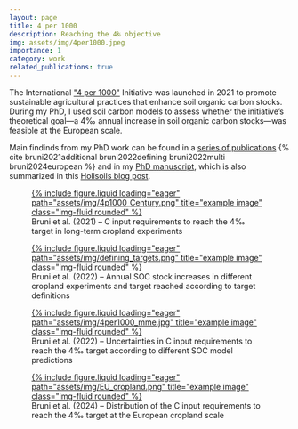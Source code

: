 ```yaml
---
layout: page
title: 4 per 1000
description: Reaching the 4‰ objective
img: assets/img/4per1000.jpeg
importance: 1
category: work
related_publications: true
---
```


The International <a href="https://4p1000.org/?lang=en">"4 per 1000"</a> Initiative was launched in 2021 to promote sustainable agricultural practices that enhance soil organic carbon stocks. During my PhD, I used soil carbon models to assess whether the initiative’s theoretical goal—a 4‰ annual increase in soil organic carbon stocks—was feasible at the European scale.

Main findinds from my PhD work can be found in a [series of publications](#image-gallery) {% cite bruni2021additional bruni2022defining bruni2022multi  bruni2024european %} and in my <a href="https://pastel.hal.science/tel-03650802/">PhD manuscript</a>, which is also summarized in this <a href="https://holisoils.eu/is-it-feasible-to-increase-soil-carbon-stocks-by-4-per-1000-per-year/">Holisoils blog post</a>.


<div id="image-gallery" class="row">
    <div class="col-lg-6 col-md-6 col-sm-12 mt-3">
        <figure>
            <a href="https://doi.org/10.5194/bg-18-3981-2021" target="_blank">
                <div class="ratio ratio-4x3">
                    {% include figure.liquid loading="eager" path="assets/img/4p1000_Century.png" title="example image" class="img-fluid rounded" %}
                </div>
            </a>
        <figcaption class="text-center mt-2">Bruni et al. (2021) – C input requirements to reach the 4‰ target in long-term cropland experiments</figcaption>
        </figure>
    </div> 
    <div class="col-lg-6 col-md-6 col-sm-12 mt-3">
        <figure>
            <a href="https://doi.org/10.3389/fenvs.2022.824724" target="_blank">
                <div class="ratio ratio-4x3">
                {% include figure.liquid loading="eager" path="assets/img/defining_targets.png" title="example image" class="img-fluid rounded" %}
                </div>
            </a>
        <figcaption class="text-center mt-2">Bruni et al. (2022) – Annual SOC stock increases in different cropland experiments and target reached according to target definitions</figcaption>
        </figure>
    </div>
    <div class="col-lg-6 col-md-6 col-sm-12 mt-3">
        <figure>
            <a href="https://doi.org/10.1111/ejss.13330" target="_blank">
                <div class="ratio ratio-4x3">
                    {% include figure.liquid loading="eager" path="assets/img/4per1000_mme.jpg" title="example image" class="img-fluid rounded" %}
                </div>
            </a>
            <figcaption class="text-center mt-2">Bruni et al. (2022) – Uncertainties in C input requirements to reach the 4‰ target according to different SOC model predictions</figcaption>
        </figure>
    </div>
    <div class="col-lg-6 col-md-6 col-sm-12 mt-3">
        <figure>
            <a href="https://doi.org/10.1016/j.scitotenv.2024.176525" target="_blank">
                <div class="ratio ratio-4x3">
                    {% include figure.liquid loading="eager" path="assets/img/EU_cropland.png" title="example image" class="img-fluid rounded" %}
                </div>
            </a>
            <figcaption class="text-center mt-2">Bruni et al. (2024) – Distribution of the C input requirements to reach the 4‰ target at the European cropland scale</figcaption>
        </figure>
    </div>
</div>
